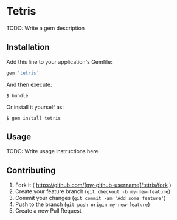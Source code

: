 # Tetris

TODO: Write a gem description

## Installation

Add this line to your application's Gemfile:

```ruby
gem 'tetris'
```

And then execute:

    $ bundle

Or install it yourself as:

    $ gem install tetris

## Usage

TODO: Write usage instructions here

## Contributing

1. Fork it ( https://github.com/[my-github-username]/tetris/fork )
2. Create your feature branch (`git checkout -b my-new-feature`)
3. Commit your changes (`git commit -am 'Add some feature'`)
4. Push to the branch (`git push origin my-new-feature`)
5. Create a new Pull Request
